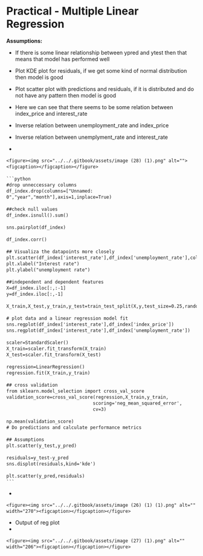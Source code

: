 # Practical - Multiple Linear Regression

**Assumptions:**

* If there is some linear relationship between ypred and ytest then that means that model has performed well
* Plot KDE plot for residuals, if we get some kind of normal distribution then model is good
* Plot scatter plot with predictions and residuals, if it is distributed and do not have any pattern then model is good



* Here we can see that there seems to be some relation between index\_price and interest\_rate
* Inverse relation between unemployment\_rate and index\_price
* Inverse relation between unemplyment\_rate and interest\_rate
*

    <figure><img src="../../.gitbook/assets/image (28) (1).png" alt=""><figcaption></figcaption></figure>

    ```python
    #drop unneccessary columns
    df_index.drop(columns=["Unnamed: 0","year","month"],axis=1,inplace=True)

    ##check null values
    df_index.isnull().sum()

    sns.pairplot(df_index)

    df_index.corr()

    ## Visualiza the datapoints more closely
    plt.scatter(df_index['interest_rate'],df_index['unemployment_rate'],color='r')
    plt.xlabel("Interest rate")
    plt.ylabel("unemployment rate")

    ##independent and dependent features
    X=df_index.iloc[:,:-1]
    y=df_index.iloc[:,-1]

    X_train,X_test,y_train,y_test=train_test_split(X,y,test_size=0.25,random_state=42)

    # plot data and a linear regression model fit
    sns.regplot(df_index['interest_rate'],df_index['index_price'])
    sns.regplot(df_index['interest_rate'],df_index['unemployment_rate'])

    scaler=StandardScaler()
    X_train=scaler.fit_transform(X_train)
    X_test=scaler.fit_transform(X_test)

    regression=LinearRegression()
    regression.fit(X_train,y_train)

    ## cross validation
    from sklearn.model_selection import cross_val_score
    validation_score=cross_val_score(regression,X_train,y_train,
                                    scoring='neg_mean_squared_error',
                                    cv=3)

    np.mean(validation_score)
    # Do predictions and calculate performance metrics

    ## Assumptions
    plt.scatter(y_test,y_pred)

    residuals=y_test-y_pred
    sns.displot(residuals,kind='kde')

    plt.scatter(y_pred,residuals)
    ```
*

    <figure><img src="../../.gitbook/assets/image (26) (1) (1).png" alt="" width="270"><figcaption></figcaption></figure>
* Output of reg plot
*

    <figure><img src="../../.gitbook/assets/image (27) (1).png" alt="" width="206"><figcaption></figcaption></figure>

